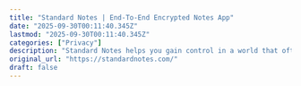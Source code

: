 ```yaml
---
title: "Standard Notes | End-To-End Encrypted Notes App"
date: "2025-09-30T00:11:40.345Z"
lastmod: "2025-09-30T00:11:40.345Z"
categories: ["Privacy"]
description: "Standard Notes helps you gain control in a world that often feels out of control. Protect your life's work with end-to-end encryption, advanced security measures, and unmatched privacy controls."
original_url: "https://standardnotes.com/"
draft: false
---
```

